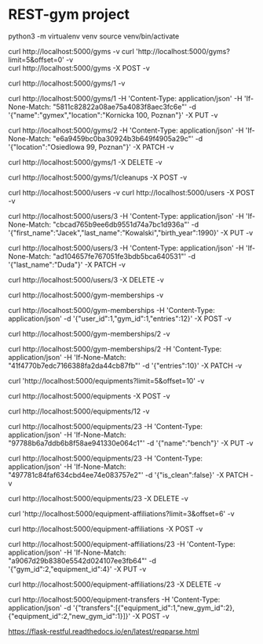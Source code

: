 # REST-gym project


python3 -m virtualenv venv
source venv/bin/activate


curl http://localhost:5000/gyms -v
curl 'http://localhost:5000/gyms?limit=5&offset=0' -v   
curl http://localhost:5000/gyms -X POST -v  





curl http://localhost:5000/gyms/1 -v

curl http://localhost:5000/gyms/1 -H 'Content-Type: application/json' -H 'If-None-Match: "5811c82822a08ae75a4083f8aec3fc6e"' -d '{"name":"gymex","location":"Kornicka 100, Poznan"}' -X PUT -v   

curl http://localhost:5000/gyms/2 -H 'Content-Type: application/json' -H 'If-None-Match: "e6a9459bc0ba30924b3b649f4905a29c"' -d '{"location":"Osiedlowa 99, Poznan"}' -X PATCH -v   

curl http://localhost:5000/gyms/1 -X DELETE -v




curl http://localhost:5000/gyms/1/cleanups -X POST -v




curl http://localhost:5000/users -v
curl http://localhost:5000/users -X POST -v  

curl http://localhost:5000/users/3 -H 'Content-Type: application/json' -H 'If-None-Match: "cbcad765b9ee6db9551d74a7bc1d936a"' -d '{"first_name":"Jacek","last_name":"Kowalski","birth_year":1990}' -X PUT -v   

curl http://localhost:5000/users/3 -H 'Content-Type: application/json' -H 'If-None-Match: "ad104657fe767051fe3bdb5bca640531"' -d '{"last_name":"Duda"}' -X PATCH -v   

curl http://localhost:5000/users/3 -X DELETE -v






curl http://localhost:5000/gym-memberships -v

curl http://localhost:5000/gym-memberships -H 'Content-Type: application/json' -d '{"user_id":1,"gym_id":1,"entries":12}' -X POST -v




curl http://localhost:5000/gym-memberships/2 -v

curl http://localhost:5000/gym-memberships/2 -H 'Content-Type: application/json' -H 'If-None-Match: "41f4770b7edc7166388fa2da44cb87fb"' -d '{"entries":10}' -X PATCH -v




curl 'http://localhost:5000/equipments?limit=5&offset=10' -v

curl http://localhost:5000/equipments  -X POST -v


curl http://localhost:5000/equipments/12 -v

curl http://localhost:5000/equipments/23 -H 'Content-Type: application/json' -H 'If-None-Match: "97788b6a7ddb6b8f58ae941330e064c1"' -d '{"name":"bench"}' -X PUT -v   

curl http://localhost:5000/equipments/23 -H 'Content-Type: application/json' -H 'If-None-Match: "497781c84faf634cbd4ee74e083757e2"' -d '{"is_clean":false}' -X PATCH -v   

curl http://localhost:5000/equipments/23 -X DELETE -v



curl 'http://localhost:5000/equipment-affiliations?limit=3&offset=6' -v

curl http://localhost:5000/equipment-affiliations -X POST -v

curl http://localhost:5000/equipment-affiliations/23 -H 'Content-Type: application/json' -H 'If-None-Match: "a9067d29b8380e5542d024107ee3fb64"' -d '{"gym_id":2,"equipment_id":4}' -X PUT -v   

curl http://localhost:5000/equipment-affiliations/23 -X DELETE -v




curl http://localhost:5000/equipment-transfers -H 'Content-Type: application/json' -d '{"transfers":[{"equipment_id":1,"new_gym_id":2},{"equipment_id":2,"new_gym_id":1}]}' -X POST -v
  

  






https://flask-restful.readthedocs.io/en/latest/reqparse.html

